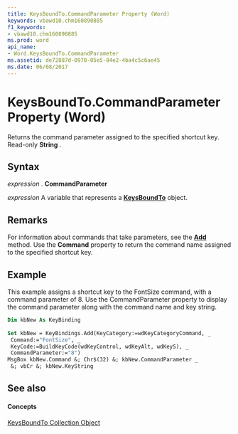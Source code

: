 ```yaml
---
title: KeysBoundTo.CommandParameter Property (Word)
keywords: vbawd10.chm160890885
f1_keywords:
- vbawd10.chm160890885
ms.prod: word
api_name:
- Word.KeysBoundTo.CommandParameter
ms.assetid: de72887d-0970-05e5-84e2-4ba4c5c6ae45
ms.date: 06/08/2017
---
```



# KeysBoundTo.CommandParameter Property (Word)

Returns the command parameter assigned to the specified shortcut key. Read-only **String** .


## Syntax

 _expression_ . **CommandParameter**

 _expression_ A variable that represents a **[KeysBoundTo](keysboundto-object-word.md)** object.


## Remarks

For information about commands that take parameters, see the **[Add](keybindings-add-method-word.md)** method. Use the **Command** property to return the command name assigned to the specified shortcut key.


## Example

This example assigns a shortcut key to the FontSize command, with a command parameter of 8. Use the CommandParameter property to display the command parameter along with the command name and key string.


```vb
Dim kbNew As KeyBinding 
 
Set kbNew = KeyBindings.Add(KeyCategory:=wdKeyCategoryCommand, _ 
 Command:="FontSize", _ 
 KeyCode:=BuildKeyCode(wdKeyControl, wdKeyAlt, wdKeyS), _ 
 CommandParameter:="8") 
MsgBox kbNew.Command &; Chr$(32) &; kbNew.CommandParameter _ 
 &; vbCr &; kbNew.KeyString
```


## See also


#### Concepts


[KeysBoundTo Collection Object](keysboundto-object-word.md)

